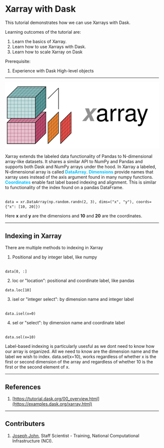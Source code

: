 # Xarray with Dask
This tutorial demonstrates how we can use Xarrays with Dask.

Learning outcomes of the tutorial are:
1. Learn the basics of Xarray.
2. Learn how to use Xarrays with Dask.
3. Learn how to scale Xarray on Dask

Prerequisite:
1. Experience with Dask High-level objects 

***

![](figs/xarray.png)

Xarray extends the labeled data functionality of Pandas to N-dimensional array-like datasets. It shares a similar API to NumPy and Pandas and supports both Dask and NumPy arrays under the hood. In Xarray a labeled, N-dimensional array is called <span style="color:deepskyblue"> **DataArray**</span>. <span style="color:deepskyblue"> **Dimensions**</span>  provide names that xarray uses instead of the axis argument found in many numpy functions.  <span style="color:deepskyblue"> **Coordinates**</span> enable fast label based indexing and alignment. This is similar to functionality of the index found on a pandas DataFrame.

```

data = xr.DataArray(np.random.randn(2, 3), dims=("x", "y"), coords={"x": [10, 20]})

```
Here **x** and **y** are the dimensions and **10** and **20** are the coordinates.

***

## Indexing in Xarray
There are multiple methods to indexing in Xarray
1. Positional and by integer label, like numpy
```

data[0, :]

```
2. loc or "location": positional and coordinate label, like pandas
```
data.loc[10]

```
3. isel or "integer select": by dimension name and integer label
```

data.isel(x=0)

```
4. sel or "select": by dimension name and coordinate label
```

data.sel(x=10)

```
Label-based indexing is particularly usesful as we dont need to know how our array is organized. All we need to know are the dimension name and the label we wish to index. data.sel(x=10), works regardless of whether x is the first or second dimension of the array and regardless of whether 10 is the first or the second element of x.

***
## References
1. [https://tutorial.dask.org/00_overview.html](https://examples.dask.org/xarray.html)

*** 
## Contributers
1. [Joseph John](https://www.josephjohn.org), Staff Scientist - Training, National Computational Infrastructure (NCI).





